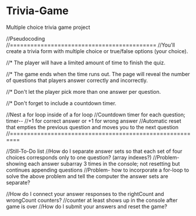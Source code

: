 # Trivia-Game
Multiple choice trivia game project

//Pseudocoding
//===========================================
//You'll create a trivia form with multiple choice or true/false options (your choice).

//* The player will have a limited amount of time to finish the quiz. 

//* The game ends when the time runs out. The page will reveal the number of questions that players answer correctly and incorrectly.

//* Don't let the player pick more than one answer per question.

//* Don't forget to include a countdown timer.

//Nest a for loop inside of a for loop
//Countdown timer for each question; timer--
//+1 for correct answer or +1 for wrong answer
//Automatic reset that empties the previous question and moves you to the next question
//=========================================================

//Still-To-Do list
//How do I separate answer sets so that each set of four choices corresponds only to one question? (array indexes?)
    //Problem- showing each answer subarray 3 times in the console; not resetting but continues appending questions
    //Problem- how to incorporate a for-loop to solve the above problem and tell the computer the answer sets are separate?

//How do I connect your answer responses to the rightCount and wrongCount counters?
    //counter at least shows up in the console after game is over
//How do I submit your answers and reset the game? 
